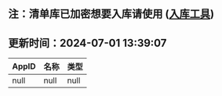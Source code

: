 ## 注：清单库已加密想要入库请使用 ([入库工具](https://github.com/BlankTMing/ManifestAutoUpdate/releases))

## 更新时间：2024-07-01 13:39:07
| AppID | 名称 | 类型  |
| :-------------------- | :----------------------------- | :----------- |
| null | null| null |
